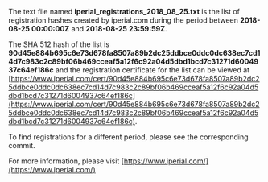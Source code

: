 The text file named **iperial_registrations_2018_08_25.txt** is the list of registration hashes created by iperial.com during the period between **2018-08-25 00:00:00Z** and **2018-08-25 23:59:59Z**.

The SHA 512 hash of the list is **90d45e884b695c6e73d678fa8507a89b2dc25ddbce0ddc0dc638ec7cd14d7c983c2c89bf06b469cceaf5a12f6c92a04d5dbd1bcd7c31271d6004937c64ef186c** and the registration certificate for the list can be viewed at [https://www.iperial.com/cert/90d45e884b695c6e73d678fa8507a89b2dc25ddbce0ddc0dc638ec7cd14d7c983c2c89bf06b469cceaf5a12f6c92a04d5dbd1bcd7c31271d6004937c64ef186c](https://www.iperial.com/cert/90d45e884b695c6e73d678fa8507a89b2dc25ddbce0ddc0dc638ec7cd14d7c983c2c89bf06b469cceaf5a12f6c92a04d5dbd1bcd7c31271d6004937c64ef186c).

To find registrations for a different period, please see the corresponding commit.

For more information, please visit [https://www.iperial.com/](https://www.iperial.com/)
